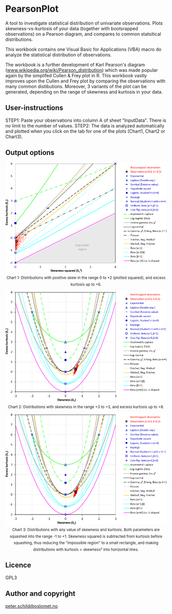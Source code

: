 # PearsonPlot
A tool to investigate statistical distribution of univariate observations. Plots skewness-vs-kurtosis of your data (together with bootsrapped observations) on a Pearson diagram, and compares to common statsitical distributions.

This workbook contains one Visual Basic for Applications (VBA) macro do analyze the statistical distribution of observations.

The workbook is a further development of Karl Pearson's diagram (www.wikipedia.org/wiki/Pearson_distribution) which was made popular again by the simplifed Cullen & Frey plot in R. This workbook vastly improves upon the Cullen and Frey plot by comparing the observations with many common distibutions. Moreover, 3 variants of the plot can be generated, depending on the range of skewness and kurtosis in your data.

## User-instructions
STEP1: Paste your observations into column A of sheet "InputData". There is no limit to the number of values.
STEP2: The data is analyzed automatically and plotted when you click on the tab for one of the plots (Chart1, Chart2 or Chart3).

## Output options
<p align="center"><img src="images/chart1.png" alt="Chart 1"/><br/>
  <sub>Chart 1: Distributions with positive skew in the range 0 to +2 (plotted squared), and excess kurtosis up to +6.</sub></p>
  
<p align="center"><img src="images/chart2.png" alt="Chart 2"/><br/>
  <sub>Chart 2: Distributions with skewness in the range +3 to +3, and excess kurtosis up to +8.</sub></p>

<p align="center"><img src="images/chart2.png" alt="Chart 2"/><br/>
  <sub>Chart 3: Distributions with any value of skewness and kurtosis. Both parameters are squashed into the range -1 to +1. Skewness squared is subtracted from kurtosis before squashing, thus reducing the "impossible region" to a small rectangle, and making  distributions with kurtosis &Proportional; skewness² into horizontal lines.</sub></p>

## Licence
GPL3

## Author and copyright
peter.schild@oslomet.no 

